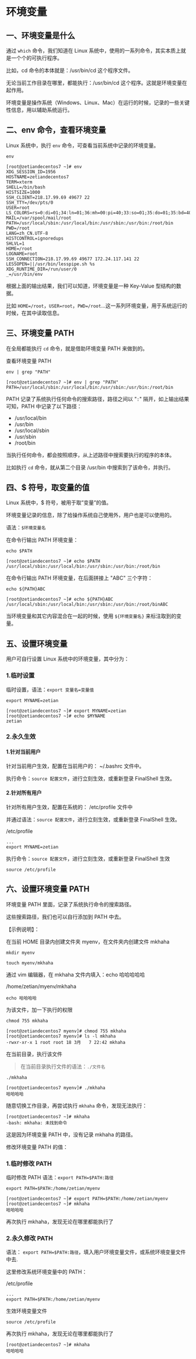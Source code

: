 # 环境变量

## 一、环境变量是什么

通过 `which` 命令，我们知道在 Linux 系统中，使用的一系列命令，其实本质上就是一个个的可执行程序。

比如，cd 命令的本体就是：/usr/bin/cd 这个程序文件。

无论当前工作目录在哪里，都能执行：/usr/bin/cd 这个程序。这就是环境变量在起作用。

环境变量是操作系统（Windows、Linux、Mac）在运行的时候，记录的一些关键性信息，用以辅助系统运行。

## 二、env 命令，查看环境变量

Linux 系统中，执行 `env` 命令，可查看当前系统中记录的环境变量。

```shell
env
```

```shell
[root@zetiandecentos7 ~]# env
XDG_SESSION_ID=1956
HOSTNAME=zetiandecentos7
TERM=xterm
SHELL=/bin/bash
HISTSIZE=1000
SSH_CLIENT=218.17.99.69 49677 22
SSH_TTY=/dev/pts/0
USER=root
LS_COLORS=rs=0:di=01;34:ln=01;36:mh=00:pi=40;33:so=01;35:do=01;35:bd=40;33;01:cd=40;33;01:or=40;31;01:mi=01;05;37;41:su=37;41:sg=30;43:ca=30;41:tw=30;42:ow=34;42:st=37;44:ex=01;32:*.tar=01;31:*.tgz=01;31:*.arc=01;31:*.arj=01;31:*.taz=01;31:*.lha=01;31:*.lz4=01;31:*.lzh=01;31:*.lzma=01;31:*.tlz=01;31:*.txz=01;31:*.tzo=01;31:*.t7z=01;31:*.zip=01;31:*.z=01;31:*.Z=01;31:*.dz=01;31:*.gz=01;31:*.lrz=01;31:*.lz=01;31:*.lzo=01;31:*.xz=01;31:*.bz2=01;31:*.bz=01;31:*.tbz=01;31:*.tbz2=01;31:*.tz=01;31:*.deb=01;31:*.rpm=01;31:*.jar=01;31:*.war=01;31:*.ear=01;31:*.sar=01;31:*.rar=01;31:*.alz=01;31:*.ace=01;31:*.zoo=01;31:*.cpio=01;31:*.7z=01;31:*.rz=01;31:*.cab=01;31:*.jpg=01;35:*.jpeg=01;35:*.gif=01;35:*.bmp=01;35:*.pbm=01;35:*.pgm=01;35:*.ppm=01;35:*.tga=01;35:*.xbm=01;35:*.xpm=01;35:*.tif=01;35:*.tiff=01;35:*.png=01;35:*.svg=01;35:*.svgz=01;35:*.mng=01;35:*.pcx=01;35:*.mov=01;35:*.mpg=01;35:*.mpeg=01;35:*.m2v=01;35:*.mkv=01;35:*.webm=01;35:*.ogm=01;35:*.mp4=01;35:*.m4v=01;35:*.mp4v=01;35:*.vob=01;35:*.qt=01;35:*.nuv=01;35:*.wmv=01;35:*.asf=01;35:*.rm=01;35:*.rmvb=01;35:*.flc=01;35:*.avi=01;35:*.fli=01;35:*.flv=01;35:*.gl=01;35:*.dl=01;35:*.xcf=01;35:*.xwd=01;35:*.yuv=01;35:*.cgm=01;35:*.emf=01;35:*.axv=01;35:*.anx=01;35:*.ogv=01;35:*.ogx=01;35:*.aac=01;36:*.au=01;36:*.flac=01;36:*.mid=01;36:*.midi=01;36:*.mka=01;36:*.mp3=01;36:*.mpc=01;36:*.ogg=01;36:*.ra=01;36:*.wav=01;36:*.axa=01;36:*.oga=01;36:*.spx=01;36:*.xspf=01;36:
MAIL=/var/spool/mail/root
PATH=/usr/local/sbin:/usr/local/bin:/usr/sbin:/usr/bin:/root/bin
PWD=/root
LANG=zh_CN.UTF-8
HISTCONTROL=ignoredups
SHLVL=1
HOME=/root
LOGNAME=root
SSH_CONNECTION=218.17.99.69 49677 172.24.117.141 22
LESSOPEN=||/usr/bin/lesspipe.sh %s
XDG_RUNTIME_DIR=/run/user/0
_=/usr/bin/env
```

根据上面的输出结果，我们可以知道，环境变量是一种 Key-Value 型结构的数据。

比如 `HOME=/root`，`USER=root`，`PWD=/root`...这一系列环境变量，用于系统运行的时候，在其中读取信息。

## 三、环境变量 PATH

在全局都能执行 `cd` 命令，就是借助环境变量 PATH 来做到的。

查看环境变量 PATH

```shell
env | grep "PATH"
```

```shell
[root@zetiandecentos7 ~]# env | grep "PATH"
PATH=/usr/local/sbin:/usr/local/bin:/usr/sbin:/usr/bin:/root/bin
```

PATH 记录了系统执行任何命令的搜索路径，路径之间以 "`:`" 隔开，如上输出结果可知，PATH 中记录了以下路径：

- /usr/local/bin
- /usr/bin
- /usr/local/sbin
- /usr/sbin
- /root/bin

当执行任何命令，都会按照顺序，从上述路径中搜索要执行的程序的本体。

比如执行 `cd` 命令，就从第二个目录 /usr/bin 中搜索到了该命令，并执行。

## 四、$ 符号，取变量的值

Linux 系统中，$ 符号，被用于取”变量”的值。

环境变量记录的信息，除了给操作系统自己使用外，用户也是可以使用的。

语法：`$环境变量名`

在命令行输出 PATH 环境变量：

```shell
echo $PATH
```

```shell
[root@zetiandecentos7 ~]# echo $PATH
/usr/local/sbin:/usr/local/bin:/usr/sbin:/usr/bin:/root/bin
```

在命令行输出 PATH 环境变量，在后面拼接上 "ABC" 三个字符：

```shell
echo ${PATH}ABC
```

```shell
[root@zetiandecentos7 ~]# echo ${PATH}ABC
/usr/local/sbin:/usr/local/bin:/usr/sbin:/usr/bin:/root/binABC
```

当环境变量和其它内容混合在一起的时候，使用 `${环境变量名}` 来标注取到的变量。

## 五、设置环境变量

用户可自行设置 Linux 系统中的环境变量，其中分为：

### 1.临时设置

临时设置，语法：`export 变量名=变量值`

```shell
export MYNAME=zetian
```

```shell
[root@zetiandecentos7 ~]# export MYNAME=zetian
[root@zetiandecentos7 ~]# echo $MYNAME
zetian
```

### 2.永久生效

#### 1.针对当前用户

针对当前用户生效，配置在当前用户的： ~/.bashrc 文件中。

执行命令：`source 配置文件`，进行立刻生效，或重新登录 FinalShell 生效。

#### 2.针对所有用户

针对所有用户生效，配置在系统的： /etc/profile 文件中

并通过语法：`source 配置文件`，进行立刻生效，或重新登录 FinalShell 生效。

/etc/profile

```shell
...
export MYNAME=zetian
```

执行命令：`source 配置文件`，进行立刻生效，或重新登录 FinalShell 生效

```shell
source /etc/profile
```

## 六、设置环境变量 PATH

环境变量 PATH 里面，记录了系统执行命令的搜索路径。

这些搜索路径，我们也可以自行添加到 PATH 中去。

【示例说明】：

在当前 HOME 目录内创建文件夹 myenv，在文件夹内创建文件 mkhaha

```shell
mkdir myenv

touch myenv/mkhaha
```

通过 vim 编辑器，在 mkhaha 文件内填入：echo 哈哈哈哈哈

/home/zetian/myenv/mkhaha

```shell
echo 哈哈哈哈
```

为该文件，加一下执行的权限

```shell
chmod 755 mkhaha
```

```shell
[root@zetiandecentos7 myenv]# chmod 755 mkhaha
[root@zetiandecentos7 myenv]# ls -l mkhaha
-rwxr-xr-x 1 root root 18 3月   7 22:42 mkhaha
```

在当前目录，执行该文件

> 在当前目录执行文件的语法：`./文件名`

```shell
./mkhaha
```

```shell
[root@zetiandecentos7 myenv]# ./mkhaha
哈哈哈哈
```

随意切换工作目录，再尝试执行 `mkhaha` 命令，发现无法执行：

```shell
[root@zetiandecentos7 ~]# mkhaha
-bash: mkhaha: 未找到命令
```

这是因为环境变量 PATH 中，没有记录 mkhaha 的路径。

修改环境变量 PATH 的值：

### 1.临时修改 PATH

临时修改 PATH 语法：`export PATH=$PATH:路径`

```shell
export PATH=$PATH:/home/zetian/myenv
```

```shell
[root@zetiandecentos7 ~]# export PATH=$PATH:/home/zetian/myenv
[root@zetiandecentos7 ~]# mkhaha
哈哈哈哈
```

再次执行 mkhaha，发现无论在哪里都能执行了

### 2.永久修改 PATH

语法： `export PATH=$PATH:路径`，填入用户环境变量文件，或系统环境变量文件中去.

这里修改系统环境变量中的 PATH：

/etc/profile

```shell
...
export PATH=$PATH:/home/zetian/myenv
```

生效环境变量文件

```shell
source /etc/profile
```

再次执行 mkhaha，发现无论在哪里都能执行了

```shell
[root@zetiandecentos7 ~]# mkhaha
哈哈哈哈
```
